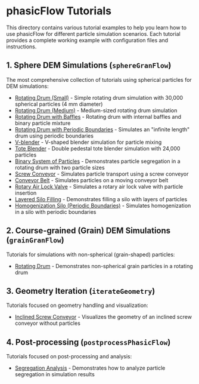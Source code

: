 # phasicFlow Tutorials

This directory contains various tutorial examples to help you learn how to use phasicFlow for different particle simulation scenarios. Each tutorial provides a complete working example with configuration files and instructions.


## 1. Sphere DEM Simulations (`sphereGranFlow`)

The most comprehensive collection of tutorials using spherical particles for DEM simulations:

- [Rotating Drum (Small)](./sphereGranFlow/rotatingDrumSmall/) - Simple rotating drum simulation with 30,000 spherical particles (4 mm diameter)
- [Rotating Drum (Medium)](./sphereGranFlow/rotatingDrumMedium/) - Medium-sized rotating drum simulation
- [Rotating Drum with Baffles](./sphereGranFlow/RotatingDrumWithBaffles/) - Rotating drum with internal baffles and binary particle mixture
- [Rotating Drum with Periodic Boundaries](./sphereGranFlow/drum-PeriodicBoundary/) - Simulates an "infinite length" drum using periodic boundaries
- [V-blender](./sphereGranFlow/V-blender/) - V-shaped blender simulation for particle mixing
- [Tote Blender](./sphereGranFlow/toteBlender/) - Double pedestal tote blender simulation with 24,000 particles
- [Binary System of Particles](./sphereGranFlow/binarySystemOfParticles/) - Demonstrates particle segregation in a rotating drum with two particle sizes
- [Screw Conveyor](./sphereGranFlow/screwConveyor/) - Simulates particle transport using a screw conveyor
- [Conveyor Belt](./sphereGranFlow/conveyorBelt/) - Simulates particles on a moving conveyor belt
- [Rotary Air Lock Valve](./sphereGranFlow/RotaryAirLockValve/) - Simulates a rotary air lock valve with particle insertion
- [Layered Silo Filling](./sphereGranFlow/layeredSiloFilling/) - Demonstrates filling a silo with layers of particles
- [Homogenization Silo (Periodic Boundaries)](./sphereGranFlow/homogenizationSilo-PeriodicBoundary/) - Simulates homogenization in a silo with periodic boundaries

## 2. Course-grained (Grain) DEM Simulations (`grainGranFlow`)

Tutorials for simulations with non-spherical (grain-shaped) particles:

- [Rotating Drum](./grainGranFlow/rotatingDrum/) - Demonstrates non-spherical grain particles in a rotating drum

## 3. Geometry Iteration (`iterateGeometry`)

Tutorials focused on geometry handling and visualization:

- [Inclined Screw Conveyor](./iterateGeometry/inclinedScrewConveyor/) - Visualizes the geometry of an inclined screw conveyor without particles

## 4. Post-processing (`postprocessPhasicFlow`)

Tutorials focused on post-processing and analysis:

- [Segregation Analysis](./postprocessPhasicFlow/segregation/) - Demonstrates how to analyze particle segregation in simulation results

